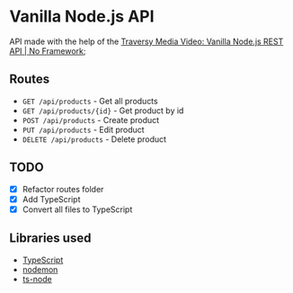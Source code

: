 # Vanilla Node.js API

API made with the help of the [Traversy Media Video: Vanilla Node.js REST API | No Framework](https://www.youtube.com/watch?v=_1xa8Bsho6A);

## Routes

- `GET /api/products` - Get all products
- `GET /api/products/{id}` - Get product by id
- `POST /api/products` - Create product
- `PUT /api/products` - Edit product
- `DELETE /api/products` - Delete product

## TODO

- [x] Refactor routes folder
- [x] Add TypeScript
- [x] Convert all files to TypeScript

## Libraries used

- [TypeScript](https://www.typescriptlang.org/)
- [nodemon](https://www.npmjs.com/package/nodemon)
- [ts-node](https://www.npmjs.com/package/ts-node)
